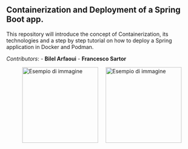 ## Containerization and Deployment of a Spring Boot app.

This repository will introduce the concept of Containerization, its technologies and a 
step by step tutorial on how to deploy a Spring application in Docker and Podman.

_Contributors_: 
    - **Bilel Arfaoui**
    - **Francesco Sartor**


<div style="display: flex; justify-content: center;">
  <img src="images/podman-logo.png.webp" alt="Esempio di immagine" style="width: 200px; height: auto; margin: 0 10px;" />
  <img src="images/docker.png" alt="Esempio di immagine" style="width: 200px; height: auto; margin: 0 10px;" />
</div>




